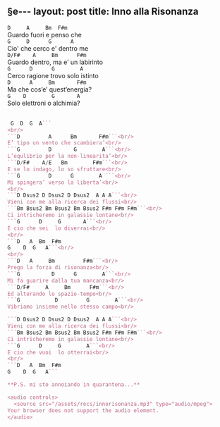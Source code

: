 §e---
layout: post
title: Inno alla Risonanza
---

```D     A     Bm  F#m```<br/>
Guardo fuori e penso che<br/>
```G     D      G  	   A```<br/>
Cio' che cerco e' dentro me<br/>
```D/F#    A     Bm      F#m```<br/>
Guardo dentro, ma e’ un labirinto<br/>
```G      D      G        A```<br/>
Cerco ragione trovo solo istinto<br/>
```D      A     Bm       F#m```<br/>
Ma che cos’e’ quest’energia?<br/>
```G    D        G       A```<br/>
Solo elettroni o alchimia?<br/>
<br/>
```D  A  Bm F#m
 G  D  G  A```
<br/>
```D         A      Bm       F#m```<br/>
E’ tipo un vento che scambiera’<br/>
```G         D       G        A```<br/>
L’equlibrio per la non-linearita’<br/>
```D/F#    A/E   Bm        F#m```<br/>
E se lo indago, lo so sfruttare<br/>
```G         D      G        A ```<br/>
Mi spingera’ verso la liberta’<br/>
<br/>
```D Dsus2 D Dsus2 D Dsus2  A A A```<br/>
Vieni con me alla ricerca dei flussi<br/>
```Bm Bsus2 Bm Bsus2 Bm Bsus2 F#m F#m F#m```<br/>
Ci intricheremo in galassie lontane<br/>
```G      D     G       A```<br/>
E cio che sei  lo diverrai<br/>
<br/>
```D   A  Bm  F#m
G    D  G   A```<br/>
<br/>
```D   A     Bm         F#m```<br/>
Prego la forza di risonanza<br/>
```G          D      G  	  A```<br/>
Mi fa guarire dalla tua mancanza<br/>
```D/F#     A     Bm      F#m```<br/>
Ed alterando lo spazio-tempo<br/>
```G           D         G        A```<br/>
Vibriamo insieme nello stesso campo<br/>

```D Dsus2 D Dsus2 D Dsus2  A A A```<br/>
Vieni con me alla ricerca dei flussi<br/>
```Bm Bsus2 Bm Bsus2 Bm Bsus2 F#m F#m F#m```<br/>
Ci intricheremo in galassie lontane<br/>
```G      D     G        A```<br/>
E cio che vuoi  lo otterrai<br/>
<br/>
```D   A  Bm  F#m
G    D  G   A```

**P.S. mi sto annoiando in quarantena...**

<audio controls>
  <source src="/assets/recs/innorisonanza.mp3" type="audio/mpeg">
Your browser does not support the audio element.
</audio>
